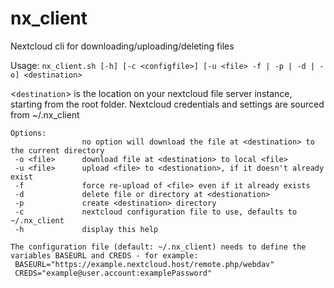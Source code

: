 # nx_client

Nextcloud cli for downloading/uploading/deleting files

Usage: ```nx_client.sh [-h] [-c <configfile>] [-u <file> -f | -p | -d | -o] <destination>```

<`destination`> is the location on your nextcloud file server instance, starting from the root folder.
Nextcloud credentials and settings are sourced from ~/.nx_client

``` man
Options:
                no option will download the file at <destination> to the current directory
 -o <file>      download file at <destination> to local <file>
 -u <file>      upload <file> to <destionation>, if it doesn't already exist
 -f             force re-upload of <file> even if it already exists
 -d             delete file or directory at <destionation>
 -p             create <destination> directory
 -c             nextcloud configuration file to use, defaults to ~/.nx_client
 -h             display this help

The configuration file (default: ~/.nx_client) needs to define the variables BASEURL and CREDS - for example:
 BASEURL="https://example.nextcloud.host/remote.php/webdav"
 CREDS="example@user.account:examplePassword"
```
